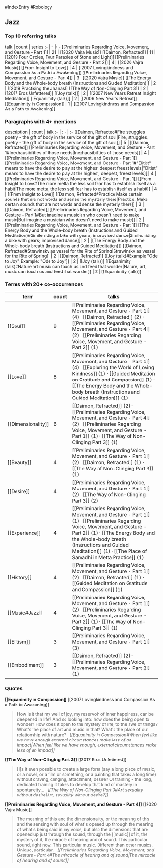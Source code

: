 #IndexEntry #Robology

## Jazz

### Top 10 referring talks
talk | count | series
:- | - |: -
[[Preliminaries Regarding Voice, Movement, and Gesture - Part 1]] | 21 | [[2020 Vajra Music]]
[[Daimon, Refracted]] | 11 | [[2019 Four Circles, Four Parables of Stone and Light]]
[[Preliminaries Regarding Voice, Movement, and Gesture - Part 2]] | 4 | [[2020 Vajra Music]]
[[From Insight to Love]] | 4 | [[2007 Lovingkindness and Compassion As a Path to Awakening]]
[[Preliminaries Regarding Voice, Movement, and Gesture - Part 4]] | 3 | [[2020 Vajra Music]]
[[The Energy Body and the Whole-body breath (Instructions and Guided Meditation)]] | 2 | [[2019 Practising the Jhanas]]
[[The Way of Non-Clinging Part 3]] | 2 | [[2017 Eros Unfettered]]
[[Joy (talk)]] | 2 | [[2007 New Years Retreat Insight Meditation]]
[[Equanimity (talk)]] | 2 | [[2006 New Year's Retreat]]
[[Equanimity in Compassion]] | 1 | [[2007 Lovingkindness and Compassion As a Path to Awakening]]

### Paragraphs with 4+ mentions
description | count | talk
:- | : - | :-
[[Daimon, Refracted#Fire struggles poetry - the gift of body in the service of the gift of soul\|Fire, struggles, poetry - the gift of body in the service of the gift of soul]] | 5 | [[Daimon, Refracted]]
[[Preliminaries Regarding Voice, Movement, and Gesture - Part 1#Inexhausibilities of those needs\|Inexhausibilities of those needs]] | 4 | [[Preliminaries Regarding Voice, Movement, and Gesture - Part 1]]
[[Preliminaries Regarding Voice, Movement, and Gesture - Part 1#"Elitist" means to have the desire to play at the highest deepest freest levels\|"Elitist" means to have the desire to play at the highest, deepest, freest levels]] | 4 | [[Preliminaries Regarding Voice, Movement, and Gesture - Part 1]]
[[From Insight to Love#The more metta the less soil fear has to establish itself as a habit\|The more metta, the less soil fear has to establish itself as a habit]] | 4 | [[From Insight to Love]]
[[Daimon, Refracted#Practice Make certain sounds that are not words and sense the mysteriy there\|Practice: Make certain sounds that are not words and sense the mysteriy there]] | 3 | [[Daimon, Refracted]]
[[Preliminaries Regarding Voice, Movement, and Gesture - Part 1#But imagine a musician who doesn't need to make music\|But imagine a musician who doesn't need to make music]] | 2 | [[Preliminaries Regarding Voice, Movement, and Gesture - Part 1]]
[[The Energy Body and the Whole-body breath (Instructions and Guided Meditation)#Simile riding a bike with gears; improvised dance\|Simile: riding a bike with gears; improvised dance]] | 2 | [[The Energy Body and the Whole-body breath (Instructions and Guided Meditation)]]
[[Daimon, Refracted#Strawinsky as vessel for the Rite of Spring\|Strawinsky as vessel for the Rite of Spring]] | 2 | [[Daimon, Refracted]]
[[Joy (talk)#Example "Ode to Joy"\|Example: "Ode to Joy"]] | 2 | [[Joy (talk)]]
[[Equanimity (talk)#Nature art music can touch us and feed that wonder\|Nature, art, music can touch us and feed that wonder]] | 2 | [[Equanimity (talk)]]

### Terms with 20+ co-occurrences
term | count | talks
-|-|-
[[Soul]] | 9 | <span class="counts">[[Preliminaries Regarding Voice, Movement, and Gesture - Part 1]] (4) · [[Daimon, Refracted]] (2) · [[Preliminaries Regarding Voice, Movement, and Gesture - Part 4]] (2) · [[Preliminaries Regarding Voice, Movement, and Gesture - Part 2]] (1)</span> 
[[Love]] | 8 | <span class="counts">[[Preliminaries Regarding Voice, Movement, and Gesture - Part 1]] (4) · [[Exploring the World of Loving Kindness]] (1) · [[Guided Meditation on Gratitude and Compassion]] (1) · [[The Energy Body and the Whole-body breath (Instructions and Guided Meditation)]] (1)</span> 
[[Dimensionality]] | 6 | <span class="counts">[[Daimon, Refracted]] (2) · [[Preliminaries Regarding Voice, Movement, and Gesture - Part 4]] (2) · [[Preliminaries Regarding Voice, Movement, and Gesture - Part 1]] (1) · [[The Way of Non-Clinging Part 3]] (1)</span> 
[[Beauty]] | 4 | <span class="counts">[[Preliminaries Regarding Voice, Movement, and Gesture - Part 1]] (2) · [[Daimon, Refracted]] (1) · [[The Way of Non-Clinging Part 3]] (1)</span> 
[[Desire]] | 4 | <span class="counts">[[Preliminaries Regarding Voice, Movement, and Gesture - Part 1]] (2) · [[The Way of Non-Clinging Part 3]] (2)</span> 
[[Experience]] | 4 | <span class="counts">[[Preliminaries Regarding Voice, Movement, and Gesture - Part 1]] (1) · [[Preliminaries Regarding Voice, Movement, and Gesture - Part 2]] (1) · [[The Energy Body and the Whole-body breath (Instructions and Guided Meditation)]] (1) · [[The Place of Samadhi in Metta Practice]] (1)</span> 
[[History]] | 4 | <span class="counts">[[Preliminaries Regarding Voice, Movement, and Gesture - Part 1]] (2) · [[Daimon, Refracted]] (1) · [[Guided Meditation on Gratitude and Compassion]] (1)</span> 
[[Music#Jazz]] | 4 | <span class="counts">[[Preliminaries Regarding Voice, Movement, and Gesture - Part 1]] (2) · [[Preliminaries Regarding Voice, Movement, and Gesture - Part 2]] (1) · [[The Way of Non-Clinging Part 3]] (1)</span> 
[[Elitism]] | 3 | <span class="counts">[[Preliminaries Regarding Voice, Movement, and Gesture - Part 1]] (3)</span> 
[[Embodiment]] | 3 | <span class="counts">[[Daimon, Refracted]] (2) · [[Preliminaries Regarding Voice, Movement, and Gesture - Part 2]] (1)</span> 

### Quotes
**[[Equanimity in Compassion]]**
<span class="counts">[[2007 Lovingkindness and Compassion As a Path to Awakening]]</span>
> How is it that my well of joy, my reservoir of inner happiness, can be deepened in life? And so looking into: how does the being open to wonder? How does it open to the mystery of life, to the awe of things? What's the place of art and music in that? What's the place of our relationship with nature? &nbsp;&nbsp;<span class="counts">_[[Equanimity in Compassion#When feel like we have enough external circumstances make less of an impact|When feel like we have enough, external circumstances make less of an impact]]_</span>

**[[The Way of Non-Clinging Part 3]]**
<span class="counts">[[2017 Eros Unfettered]]</span>
> [I]s it even possible to create a large form (say a long piece of music, or a novel, or a film or something, or a painting that takes a long time) without craving, clinging, attachment, desire? Or training - the long, dedicated training it takes to develop that kind of mastery in spontaneity... &nbsp;&nbsp;<span class="counts">_[[The Way of Non-Clinging Part 3#Art sexuality without desire|Art, sexuality without desire?]]_</span>

**[[Preliminaries Regarding Voice, Movement, and Gesture - Part 4]]**
<span class="counts">[[2020 Vajra Music]]</span>
> The meaning of this and the dimensionality, or the meaning of this and the sensing with soul of what's opened up through the meaning of what's being said in my voice, but also the dimensions that are opened up just through the sound, through the [[music]] of it, the mystery of it, the miracle of hearing and of sound. This particular sound, right now. This particular music. Different than other musics. Unique, particular. &nbsp;&nbsp;<span class="counts">_[[Preliminaries Regarding Voice, Movement, and Gesture - Part 4#The mircacle of hearing and of sound|The mircacle of hearing and of sound]]_</span>


